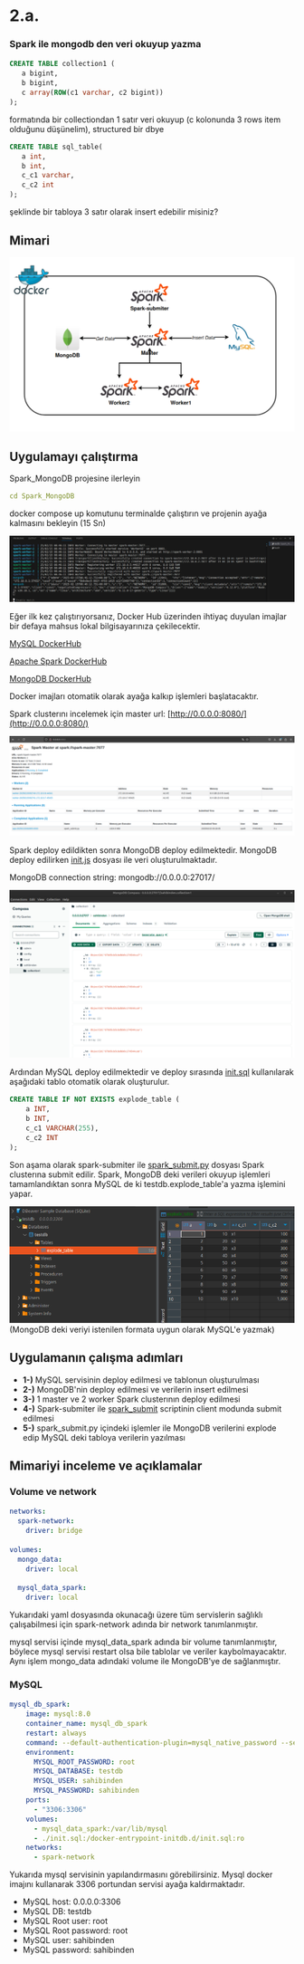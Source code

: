 # **2.a.** 
### **Spark ile mongodb den veri okuyup yazma**
```sql
CREATE TABLE collection1 (
   a bigint,
   b bigint,
   c array(ROW(c1 varchar, c2 bigint))
);
```

formatında bir collectiondan 1 satır veri okuyup (c kolonunda 3 rows item olduğunu düşünelim), structured bir dbye 

```sql
CREATE TABLE sql_table(
   a int, 
   b int, 
   c_c1 varchar, 
   c_c2 int
); 
```

şeklinde bir tabloya 3 satır olarak insert edebilir misiniz?

## **Mimari**

![spark_mongodb_mysql](/readme_images/spark_mongodb_mysql.png)


## Uygulamayı çalıştırma

Spark_MongoDB projesine ilerleyin

```yaml
cd Spark_MongoDB
```

docker compose up komutunu terminalde çalıştırın ve projenin ayağa kalmasını bekleyin (15 Sn)

![mysql_mongo_spark_run](/readme_images/mysql_mongo_spark_run.png)

Eğer ilk kez çalıştırıyorsanız, Docker Hub üzerinden ihtiyaç duyulan imajlar bir defaya mahsus lokal bilgisayarınıza çekilecektir.

[MySQL DockerHub](https://hub.docker.com/_/mysql)

[Apache Spark DockerHub](https://hub.docker.com/_/spark)

[MongoDB DockerHub](https://hub.docker.com/_/mongo)

Docker imajları otomatik olarak ayağa kalkıp işlemleri başlatacaktır.

Spark clusterını incelemek için master url: [http://0.0.0.0:8080/](http://0.0.0.0:8080/)

![spark_master](/readme_images/spark_master.png)

Spark deploy edildikten sonra MongoDB deploy edilmektedir. MongoDB deploy edilirken [init.js](/Spark_MongoDB/init.js) dosyası ile veri oluşturulmaktadır.

MongoDB connection string: mongodb://0.0.0.0:27017/

![mongo_compas](/readme_images/mongo_compas.png)

Ardından MySQL deploy edilmektedir ve deploy sırasında [init.sql](/Spark_MongoDB/init.sql) kullanılarak aşağıdaki tablo otomatik olarak oluşturulur.

```sql
CREATE TABLE IF NOT EXISTS explode_table (
    a INT,
    b INT,
    c_c1 VARCHAR(255),
    c_c2 INT
);
```

Son aşama olarak spark-submiter ile [spark_submit.py](/Spark_MongoDB/spark_submit.py) dosyası Spark clusterına submit edilir. Spark, MongoDB deki verileri okuyup işlemleri tamamlandıktan sonra MySQL de ki testdb.explode_table'a yazma işlemini yapar.

![explode_table](/readme_images/explode_table.png)
(MongoDB deki veriyi istenilen formata uygun olarak MySQL'e yazmak)

## Uygulamanın çalışma adımları

* **1-)** MySQL servisinin deploy edilmesi ve tablonun oluşturulması
* **2-)** MongoDB'nin deploy edilmesi ve verilerin insert edilmesi
* **3-)** 1 master ve 2 worker Spark clusterının deploy edilmesi
* **4-)** Spark-submiter ile [spark_submit](/Spark_MongoDB/spark_submit.py) scriptinin client modunda submit edilmesi
* **5-)** spark_submit.py içindeki işlemler ile MongoDB verilerini explode edip MySQL deki tabloya verilerin yazılması

## Mimariyi inceleme ve açıklamalar

### **Volume ve network**

```yaml
networks:
  spark-network:
    driver: bridge

volumes:
  mongo_data:
    driver: local

  mysql_data_spark:
    driver: local
```

Yukarıdaki yaml dosyasında okunacağı üzere tüm servislerin sağlıklı çalışabilmesi için spark-network adında bir network tanımlanmıştır.

mysql servisi içinde mysql_data_spark adında bir volume tanımlanmıştır, böylece mysql servisi restart olsa bile tablolar ve veriler kaybolmayacaktır. Aynı işlem mongo_data adındaki volume ile MongoDB'ye de sağlanmıştır.

### **MySQL**

```yaml
mysql_db_spark:
    image: mysql:8.0
    container_name: mysql_db_spark
    restart: always
    command: --default-authentication-plugin=mysql_native_password --server-id=1 --log-bin=mysql-bin --binlog-format=ROW --binlog-row-image=FULL
    environment:
      MYSQL_ROOT_PASSWORD: root
      MYSQL_DATABASE: testdb
      MYSQL_USER: sahibinden
      MYSQL_PASSWORD: sahibinden
    ports:
      - "3306:3306"
    volumes:
      - mysql_data_spark:/var/lib/mysql
      - ./init.sql:/docker-entrypoint-initdb.d/init.sql:ro
    networks:
      - spark-network
```

Yukarıda mysql servisinin yapılandırmasını görebilirsiniz. Mysql docker imajını kullanarak 3306 portundan servisi ayağa kaldırmaktadır.

- MySQL host: 0.0.0.0:3306
- MySQL DB: testdb
- MySQL Root user: root
- MySQL Root password: root
- MySQL user: sahibinden
- MySQL password: sahibinden

